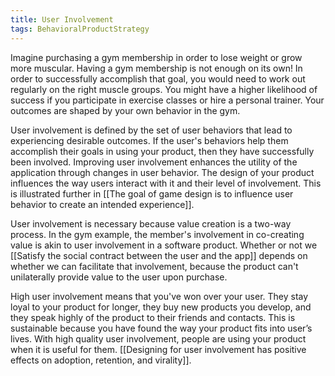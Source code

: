 ```yaml
---
title: User Involvement
tags: BehavioralProductStrategy
---
```

Imagine purchasing a gym membership in order to lose weight or grow more muscular. Having a gym membership is not enough on its own! In order to successfully accomplish that goal, you would need to work out regularly on the right muscle groups. You might have a higher likelihood of success if you participate in exercise classes or hire a personal trainer. Your outcomes are shaped by your own behavior in the gym.

User involvement is defined by the set of user behaviors that lead to experiencing desirable outcomes. If the user's behaviors help them accomplish their goals in using your product, then they have successfully been involved. Improving user involvement enhances the utility of the application through changes in user behavior. The design of your product influences the way users interact with it and their level of involvement. This is illustrated further in [[The goal of game design is to influence user behavior to create an intended experience]].

User involvement is necessary because value creation is a two-way process. In the gym example, the member's involvement in co-creating value is akin to user involvement in a software product. Whether or not we [[Satisfy the social contract between the user and the app]] depends on whether we can facilitate that involvement, because the product can't unilaterally provide value to the user upon purchase.

High user involvement means that you've won over your user. They stay loyal to your product for longer, they buy new products you develop, and they speak highly of the product to their friends and contacts. This is sustainable because you have found the way your product fits into user’s lives. With high quality user involvement, people are using your product when it is useful for them. [[Designing for user involvement has positive effects on adoption, retention, and virality]].